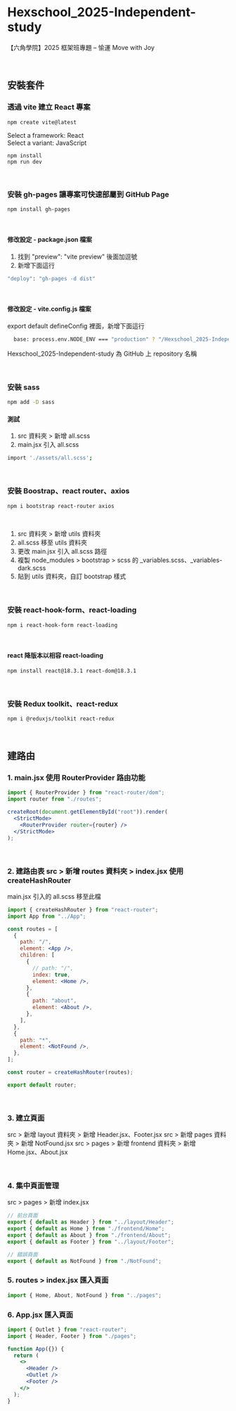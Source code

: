 # Hexschool_2025-Independent-study

【六角學院】2025 框架班專題 – 愉運 Move with Joy

<br>

## 安裝套件

### 透過 vite 建立 React 專案

```
npm create vite@latest
```

Select a framework: React <br>
Select a variant: JavaScript

```
npm install
npm run dev
```

<br>

### 安裝 gh-pages 讓專案可快速部屬到 GitHub Page

```bash
npm install gh-pages
```

<br>

#### 修改設定 - package.json 檔案

1. 找到 "preview": "vite preview" 後面加逗號
2. 新增下面這行

```bash
"deploy": "gh-pages -d dist"
```

<br>

#### 修改設定 - vite.config.js 檔案

export default defineConfig 裡面，新增下面這行

```bash
  base: process.env.NODE_ENV === "production" ? "/Hexschool_2025-Independent-study/" : "/",
```

Hexschool_2025-Independent-study 為 GitHub 上 repository 名稱

<br>

### 安裝 sass

```bash
npm add -D sass
```

#### 測試

1. src 資料夾 > 新增 all.scss
2. main.jsx 引入 all.scss

```bash
import './assets/all.scss';
```

<br>

### 安裝 Boostrap、react router、axios

```bash
npm i bootstrap react-router axios
```

<br>

1. src 資料夾 > 新增 utils 資料夾
2. all.scss 移至 utils 資料夾
3. 更改 main.jsx 引入 all.scss 路徑
4. 複製 node_modules > bootstrap > scss 的 \_variables.scss、\_variables-dark.scss
5. 貼到 utils 資料夾，自訂 bootstrap 樣式

<br>

### 安裝 react-hook-form、react-loading

```bash
npm i react-hook-form react-loading
```

<br>

#### react 降版本以相容 react-loading

```bash
npm install react@18.3.1 react-dom@18.3.1
```

<br>

### 安裝 Redux toolkit、react-redux

```bash
npm i @reduxjs/toolkit react-redux
```

<br>

## 建路由

### 1. main.jsx 使用 RouterProvider 路由功能

```jsx
import { RouterProvider } from "react-router/dom";
import router from "./routes";

createRoot(document.getElementById("root")).render(
  <StrictMode>
    <RouterProvider router={router} />
  </StrictMode>
);
```

<br>

### 2. 建路由表 src > 新增 routes 資料夾 > index.jsx 使用 createHashRouter

main.jsx 引入的 all.scss 移至此檔

```jsx
import { createHashRouter } from "react-router";
import App from "../App";

const routes = [
  {
    path: "/",
    element: <App />,
    children: [
      {
        // path: "/",
        index: true,
        element: <Home />,
      },
      {
        path: "about",
        element: <About />,
      },
    ],
  },
  {
    path: "*",
    element: <NotFound />,
  },
];

const router = createHashRouter(routes);

export default router;
```

<br>

### 3. 建立頁面

src > 新增 layout 資料夾 > 新增 Header.jsx、Footer.jsx
src > 新增 pages 資料夾 > 新增 NotFound.jsx
src > pages > 新增 frontend 資料夾 > 新增 Home.jsx、About.jsx

<br>

### 4. 集中頁面管理

src > pages > 新增 index.jsx

```jsx
// 前台頁面
export { default as Header } from "../layout/Header";
export { default as Home } from "./frontend/Home";
export { default as About } from "./frontend/About";
export { default as Footer } from "../layout/Footer";

// 錯誤頁面
export { default as NotFound } from "./NotFound";
```

### 5. routes > index.jsx 匯入頁面

```jsx
import { Home, About, NotFound } from "../pages";
```

### 6. App.jsx 匯入頁面

```jsx
import { Outlet } from "react-router";
import { Header, Footer } from "./pages";

function App({}) {
  return (
    <>
      <Header />
      <Outlet />
      <Footer />
    </>
  );
}
```

